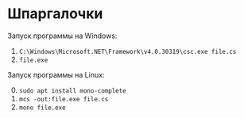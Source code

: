 # Шпаргалочки
Запуск программы на Windows: 
1. `C:\Windows\Microsoft.NET\Framework\v4.0.30319\csc.exe file.cs`
2. `file.exe`

Запуск программы на Linux: 

0. `sudo apt install mono-complete`
1. `mcs -out:file.exe file.cs`
2. `mono file.exe`